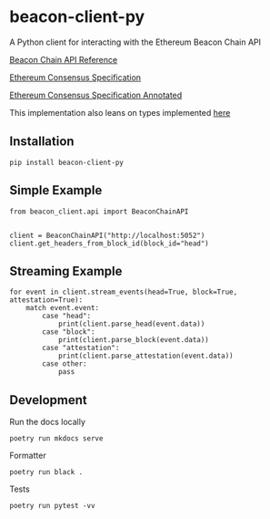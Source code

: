 # beacon-client-py
A Python client for interacting with the Ethereum Beacon Chain API

[Beacon Chain API Reference](https://ethereum.github.io/beacon-APIs)

[Ethereum Consensus Specification](https://github.com/ethereum/consensus-specs/blob/dev/specs/phase0/beacon-chain.md)

[Ethereum Consensus Specification Annotated](https://eth2book.info/altair/part3)

This implementation also leans on types implemented [here](https://github.com/ralexstokes/beacon-api-client)

## Installation
```
pip install beacon-client-py
```

## Simple Example

```
from beacon_client.api import BeaconChainAPI


client = BeaconChainAPI("http://localhost:5052")
client.get_headers_from_block_id(block_id="head")
```

## Streaming Example
```
for event in client.stream_events(head=True, block=True, attestation=True):
    match event.event:
        case "head":
            print(client.parse_head(event.data))
        case "block":
            print(client.parse_block(event.data))
        case "attestation":
            print(client.parse_attestation(event.data))
        case other:
            pass
```

## Development

Run the docs locally 

```
poetry run mkdocs serve
```

Formatter
```
poetry run black .
```

Tests
```
poetry run pytest -vv
```
